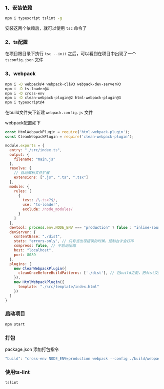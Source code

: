 ### 1、安装依赖

```bash
npm i typescript tslint -g
```

安装这两个依赖后，就可以使用 `tsc` 命令了



### 2、ts配置

在项目跟目录下执行 `tsc --init` 之后，可以看到在项目中出现了一个 `tsconfig.json` 文件



### 3、webpack

```bash
npm i -D webpack@4 webpack-cli@3 webpack-dev-server@3
npm i -D ts-loader@4
npm i -D cross-env
npm i -D clean-webpack-plugin@2 html-webpack-plugin@3
npm i typescript@4
```

在build文件夹下新建 `webpack.config.js` 文件

webpack配置如下

```js
const HtmlWebpackPlugin = require('html-webpack-plugin');
const CleanWebpackPlugin = require('clean-webpack-plugin');

module.exports = {
  entry: "./src/index.ts",
  output: {
    filename: "main.js"
  },
  resolve: {
    // 自动解析文件扩展
    extensions: [".js", ".ts", ".tsx"]
  },
  module: {
    rules: [
      {
        test: /\.tsx?$/,
        use: "ts-loader",
        exclude: /node_modules/
      }
    ]
  },
  devtool: process.env.NODE_ENV === "production" ? false : "inline-source-map",
  devServer: {
    contentBase: "./dist",
    stats: "errors-only", // 只有当出现错误的时候，控制台才会打印
    compress: false, // 不启动压缩
    host: "localhost",
    port: 8089
  },
  plugins: [
    new CleanWebpackPlugin({
      cleanOnceBeforeBuildPatterns: ['./dist'], // 在build之前，把dist文件夹清理掉
    }),
    new HtmlWebpackPlugin({
      template: "./src/template/index.html"
    })
  ]
}
```



### 启动项目

```bash
npm start
```



### 打包

package.json 添加打包指令

```js
"build": "cross-env NODE_ENV=production webpack --config ./build/webpack.config.js"
```



### 使用ts-lint

```bash
tslint 
```





